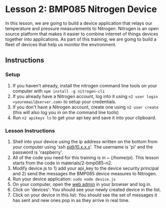 # Lesson 2: BMP085 Nitrogen Device

In this lesson, we are going to build a device application that relays our temperature and pressure measurements to Nitrogen. Nitrogen is an open source platform that makes it easier to combine internet of things devices together into applications. As part of this training, we are going to build a fleet of devices that help us monitor the environment.

## Instructions

### Setup

1. If you haven't already, install the nitrogen command line tools on your computer with `npm install -g nitrogen-cli`
2. If you already have a Nitrogen account, log into it using `n2 user login <youremail@server.com>` to setup your credentials.
3. If you don't have a Nitrogen account, create one using `n2 user create` (this will also log you in on the command line tools)
4. Run `n2 apikeys ls` to get your api key and save it into your clipboard.

### Lesson Instructions

1. Shell into your device using the ip address written on the bottom from your computer using 'ssh pi@10.x.x.x'.  The username is 'pi' and the password is 'raspberry'.
2. All of the code you need for this training is in ~ (/home/pi).  This lesson starts from the code in materials/2-bmp085-n2.
3. Modify device.js to 1) add your api_key to the device security principal and 2) send the messages the BMP085 device measures to Nitrogen.
4. Run your device application: `sudo node device.js`
5. On your computer, open the [web admin](http://admin.nitrogen.io) in your browser and log in.
6. Click on 'devices':  You should see your newly created device in the list.
7. Click on your device in this list:  You should see the set of messages it has sent and new ones pop in as they arrive in real time.
